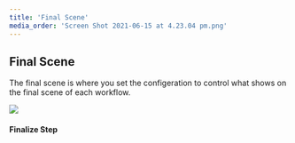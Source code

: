 ```yaml
---
title: 'Final Scene'
media_order: 'Screen Shot 2021-06-15 at 4.23.04 pm.png'
---
```


## Final Scene

The final scene is where you set the configeration to control what shows on the final scene of each workflow.

![](https://help.spiff.com.au/user/pages/04.Spiff-Concepts/03.workflows/04.final-scene/Screen%20Shot%202021-06-15%20at%204.23.04%20pm.png)

#### Finalize Step

